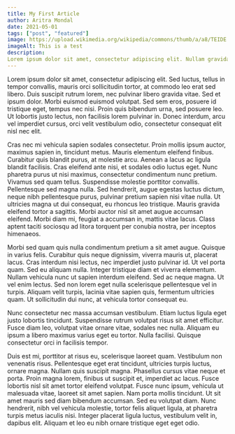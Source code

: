 ```yaml
---
title: My First Article
author: Aritra Mondal
date: 2021-05-01
tags: ["post", "featured"]
image: https://upload.wikimedia.org/wikipedia/commons/thumb/a/a8/TEIDE.JPG/1024px-TEIDE.JPG
imageAlt: This is a test
description: 
Lorem ipsum dolor sit amet, consectetur adipiscing elit. Nullam gravida lectus at neque commodo sodales. Vivamus pellentesque, erat ac consequat porttitor, diam risus tempus neque, vitae aliquam felis lorem id.
---
```


Lorem ipsum dolor sit amet, consectetur adipiscing elit. Sed luctus, tellus in tempor convallis, mauris orci sollicitudin tortor, at commodo leo erat sed libero. Duis suscipit rutrum lorem, nec pulvinar libero gravida vitae. Sed et ipsum dolor. Morbi euismod euismod volutpat. Sed sem eros, posuere id tristique eget, tempus nec nisi. Proin quis bibendum urna, sed posuere leo. Ut lobortis justo lectus, non facilisis lorem pulvinar in. Donec interdum, arcu vel imperdiet cursus, orci velit vestibulum odio, consectetur consequat elit nisl nec elit.

Cras nec mi vehicula sapien sodales consectetur. Proin mollis ipsum auctor, maximus sapien in, tincidunt metus. Mauris elementum eleifend finibus. Curabitur quis blandit purus, at molestie arcu. Aenean a lacus ac ligula blandit facilisis. Cras eleifend ante nisi, et sodales odio luctus eget. Nunc pharetra purus ut nisi maximus, consectetur condimentum nunc pretium. Vivamus sed quam tellus. Suspendisse molestie porttitor convallis. Pellentesque sed magna nulla. Sed hendrerit, augue egestas luctus dictum, neque nibh pellentesque purus, pulvinar pretium sapien nisi vitae nulla. Ut ultricies magna ut dui consequat, eu rhoncus leo tristique. Mauris gravida eleifend tortor a sagittis. Morbi auctor nisl sit amet augue accumsan eleifend. Morbi diam mi, feugiat a accumsan in, mattis vitae lacus. Class aptent taciti sociosqu ad litora torquent per conubia nostra, per inceptos himenaeos.

Morbi sed quam quis nulla condimentum pretium a sit amet augue. Quisque in varius felis. Curabitur quis neque dignissim, viverra mauris ut, placerat lacus. Cras interdum nisi lectus, nec imperdiet justo pulvinar id. Ut vel porta quam. Sed eu aliquam nulla. Integer tristique diam et viverra elementum. Nullam vehicula nunc ut sapien interdum eleifend. Sed ac neque magna. Ut vel enim lectus. Sed non lorem eget nulla scelerisque pellentesque vel in turpis. Aliquam velit turpis, lacinia vitae sapien quis, fermentum ultricies quam. Ut sollicitudin dui nunc, at vehicula tortor consequat eu.

Nunc consectetur nec massa accumsan vestibulum. Etiam luctus ligula eget justo lobortis tincidunt. Suspendisse rutrum volutpat risus sit amet efficitur. Fusce diam leo, volutpat vitae ornare vitae, sodales nec nulla. Aliquam eu ipsum a libero maximus varius eget eu tortor. Nulla facilisi. Quisque consectetur orci in facilisis tempor.

Duis est mi, porttitor at risus eu, scelerisque laoreet quam. Vestibulum non venenatis risus. Pellentesque eget erat tincidunt, ultricies turpis luctus, ornare magna. Nullam quis suscipit magna. Phasellus cursus vitae neque et porta. Proin magna lorem, finibus ut suscipit et, imperdiet ac lacus. Fusce lobortis nisl sit amet tortor eleifend volutpat. Fusce nunc ipsum, vehicula ut malesuada vitae, laoreet sit amet sapien. Nam porta mollis tincidunt. Ut sit amet mauris sed diam bibendum accumsan. Sed eu volutpat diam. Nunc hendrerit, nibh vel vehicula molestie, tortor felis aliquet ligula, at pharetra turpis metus iaculis nisi. Integer placerat ligula luctus, vestibulum velit in, dapibus elit. Aliquam et leo eu nibh ornare tristique eget eget odio.